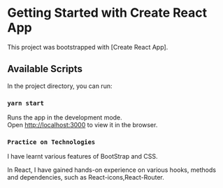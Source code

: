 # Getting Started with Create React App

This project was bootstrapped with [Create React App].

## Available Scripts

In the project directory, you can run:

### `yarn start`

Runs the app in the development mode.\
Open [http://localhost:3000](http://localhost:3000) to view it in the browser.

### `Practice on Technologies`

I have learnt various features of BootStrap and CSS. 

In React, I have gained hands-on experience on various hooks,  methods and dependencies, such as React-icons,React-Router.